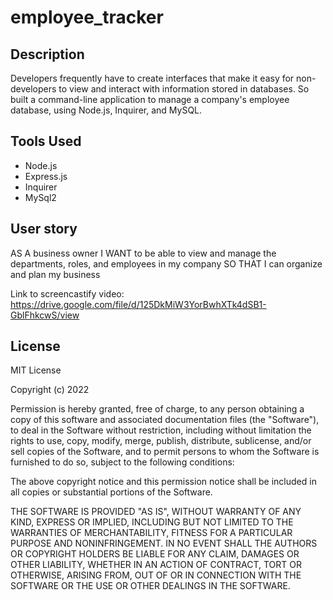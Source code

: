 # employee_tracker

## Description
Developers frequently have to create interfaces that make it easy for non-developers to view and interact with information stored in databases. So built a command-line application to manage a company's employee database, using Node.js, Inquirer, and MySQL.

## Tools Used
* Node.js
* Express.js
* Inquirer 
* MySql2

## User story
AS A business owner
I WANT to be able to view and manage the departments, roles, and employees in my company
SO THAT I can organize and plan my business

Link to screencastify video: https://drive.google.com/file/d/125DkMiW3YorBwhXTk4dSB1-GblFhkcwS/view

## License

MIT License

Copyright (c) 2022 

Permission is hereby granted, free of charge, to any person obtaining a copy
of this software and associated documentation files (the "Software"), to deal
in the Software without restriction, including without limitation the rights
to use, copy, modify, merge, publish, distribute, sublicense, and/or sell
copies of the Software, and to permit persons to whom the Software is
furnished to do so, subject to the following conditions:

The above copyright notice and this permission notice shall be included in all
copies or substantial portions of the Software.

THE SOFTWARE IS PROVIDED "AS IS", WITHOUT WARRANTY OF ANY KIND, EXPRESS OR
IMPLIED, INCLUDING BUT NOT LIMITED TO THE WARRANTIES OF MERCHANTABILITY,
FITNESS FOR A PARTICULAR PURPOSE AND NONINFRINGEMENT. IN NO EVENT SHALL THE
AUTHORS OR COPYRIGHT HOLDERS BE LIABLE FOR ANY CLAIM, DAMAGES OR OTHER
LIABILITY, WHETHER IN AN ACTION OF CONTRACT, TORT OR OTHERWISE, ARISING FROM,
OUT OF OR IN CONNECTION WITH THE SOFTWARE OR THE USE OR OTHER DEALINGS IN THE
SOFTWARE.
